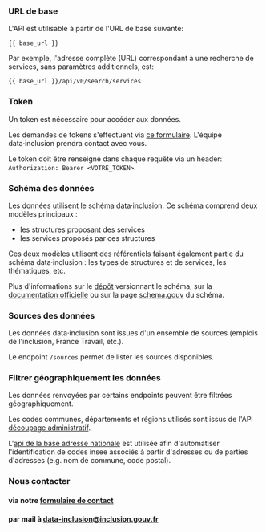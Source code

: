 ### URL de base

L'API est utilisable à partir de l'URL de base suivante:

```
{{ base_url }}
```

Par exemple, l'adresse complète (URL) correspondant à une recherche de services,
sans paramètres additionnels, est:

```
{{ base_url }}/api/v0/search/services
```



### Token

Un token est nécessaire pour accéder aux données.

Les demandes de tokens s'effectuent via [ce formulaire](https://tally.so/r/mYjJ85). L'équipe data·inclusion prendra contact avec vous.

Le token doit être renseigné dans chaque requête via un header:
`Authorization: Bearer <VOTRE_TOKEN>`.

### Schéma des données

Les données utilisent le schéma data·inclusion. Ce schéma comprend deux modèles principaux :

* les structures proposant des services
* les services proposés par ces structures

Ces deux modèles utilisent des référentiels faisant également partie du schéma data·inclusion : les types de structures et de services, les thématiques, etc.

Plus d'informations sur le
[dépôt](https://github.com/gip-inclusion/data-inclusion-schema) versionnant le schéma,
sur la [documentation officielle](https://data.inclusion.gouv.fr/outils-et-documentation/schema-de-donnees/)
ou sur la page [schema.gouv](https://schema.data.gouv.fr/gip-inclusion/data-inclusion-schema/) du schéma.

### Sources des données

Les données data·inclusion sont issues d'un ensemble de sources (emplois de l'inclusion, France Travail, etc.).

Le endpoint `/sources` permet de lister les sources disponibles.


### Filtrer géographiquement les données

Les données renvoyées par certains endpoints peuvent être filtrées géographiquement.

Les codes communes, départements et régions utilisés sont issus de l'API [découpage administratif](https://geo.api.gouv.fr/decoupage-administratif).

L'[api de la base adresse nationale](https://adresse.data.gouv.fr/api-doc/adresse) est utilisée afin d'automatiser l'identification de codes insee associés à partir d'adresses ou de parties d'adresses (e.g. nom de commune, code postal).


### Nous contacter

#### via notre [formulaire de contact](https://data.inclusion.gouv.fr/nous-contacter/)

#### par mail à [data-inclusion@inclusion.gouv.fr](mailto:data-inclusion@inclusion.gouv.fr)
